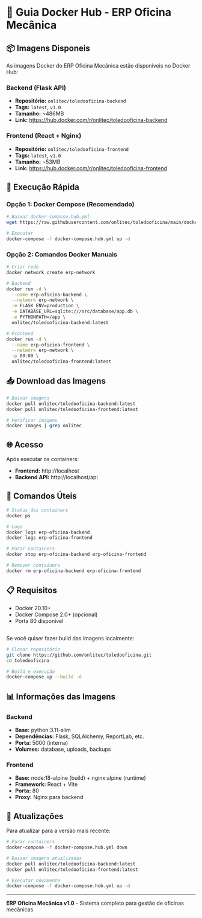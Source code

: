 # 🐳 Guia Docker Hub - ERP Oficina Mecânica

## 📦 Imagens Disponeis

As imagens Docker do ERP Oficina Mecânica estão disponíveis no Docker Hub:

### Backend (Flask API)
- **Repositório:** `onlitec/toledooficina-backend`
- **Tags:** `latest`, `v1.0`
- **Tamanho:** ~486MB
- **Link:** https://hub.docker.com/r/onlitec/toledooficina-backend

### Frontend (React + Nginx)
- **Repositório:** `onlitec/toledooficina-frontend`
- **Tags:** `latest`, `v1.0`
- **Tamanho:** ~53MB
- **Link:** https://hub.docker.com/r/onlitec/toledooficina-frontend

## 🚀 Execução Rápida

### Opção 1: Docker Compose (Recomendado)
```bash
# Baixar docker-compose.hub.yml
wget https://raw.githubusercontent.com/onlitec/toledooficina/main/docker-compose.hub.yml

# Executar
docker-compose -f docker-compose.hub.yml up -d
```

### Opção 2: Comandos Docker Manuais
```bash
# Criar rede
docker network create erp-network

# Backend
docker run -d \
  --name erp-oficina-backend \
  --network erp-network \
  -e FLASK_ENV=production \
  -e DATABASE_URL=sqlite:///src/database/app.db \
  -e PYTHONPATH=/app \
  onlitec/toledooficina-backend:latest

# Frontend
docker run -d \
  --name erp-oficina-frontend \
  --network erp-network \
  -p 80:80 \
  onlitec/toledooficina-frontend:latest
```

## 📥 Download das Imagens

```bash
# Baixar imagens
docker pull onlitec/toledooficina-backend:latest
docker pull onlitec/toledooficina-frontend:latest

# Verificar imagens
docker images | grep onlitec
```

## 🌐 Acesso

Após executar os containers:
- **Frontend:** http://localhost
- **Backend API:** http://localhost/api

## 🔧 Comandos Úteis

```bash
# Status dos containers
docker ps

# Logs
docker logs erp-oficina-backend
docker logs erp-oficina-frontend

# Parar containers
docker stop erp-oficina-backend erp-oficina-frontend

# Remover containers
docker rm erp-oficina-backend erp-oficina-frontend
```

## 📋 Requisitos

- Docker 20.10+
- Docker Compose 2.0+ (opcional)
- Porta 80 disponível

## 
Se você quiser fazer build das imagens localmente:

```bash
# Clonar repositório
git clone https://github.com/onlitec/toledooficina.git
cd toledooficina

# Build e execução
docker-compose up --build -d
```

## 📊 Informações das Imagens

### Backend
- **Base:** python:3.11-slim
- **Dependências:** Flask, SQLAlchemy, ReportLab, etc.
- **Porta:** 5000 (interna)
- **Volumes:** database, uploads, backups

### Frontend
- **Base:** node:18-alpine (build) + nginx:alpine (runtime)
- **Framework:** React + Vite
- **Porta:** 80
- **Proxy:** Nginx para backend

## 🔄 Atualizações

Para atualizar para a versão mais recente:

```bash
# Parar containers
docker-compose -f docker-compose.hub.yml down

# Baixar imagens atualizadas
docker pull onlitec/toledooficina-backend:latest
docker pull onlitec/toledooficina-frontend:latest

# Executar novamente
docker-compose -f docker-compose.hub.yml up -d
```

---

**ERP Oficina Mecânica v1.0** - Sistema completo para gestão de oficinas mecânicas
